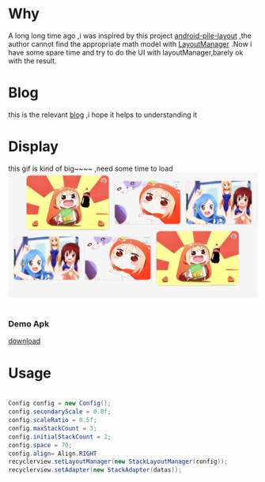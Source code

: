 # Why
A long long time ago ,i was inspired by this project [android-pile-layout](https://github.com/xmuSistone/android-pile-layout) ,the author cannot find the appropriate math model with [LayoutManager](https://github.com/HirayClay/StackLayoutManager/blob/orientation/app/src/main/java/com/hirayclay/StackLayoutManager.java) .Now i have some spare time and try to do the UI with layoutManager,barely ok with the result.</br>

# Blog
this is the relevant [blog](http://blog.csdn.net/u014296305/article/details/73496017) ,i hope it helps to understanding it</br>

# Display
this gif is kind of big~~~~ ,need  some time to load
<img src="static/hrreverse.gif"/>
<img src="static/stackmanager3.gif" width="0px" height="0px"/></br>

### Demo Apk
[download](static/app_hr.apk)

# Usage
```java

Config config = new Config();
config.secondaryScale = 0.8f;
config.scaleRatio = 0.5f;
config.maxStackCount = 3;
config.initialStackCount = 2;
config.space = 70;
config.align= Align.RIGHT
recyclerview.setLayoutManager(new StackLayoutManager(config));
recyclerview.setAdapter(new StackAdapter(datas));

```

